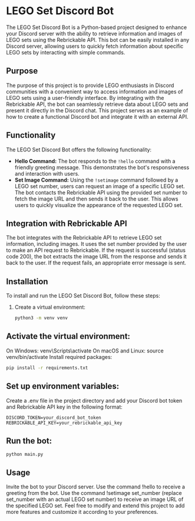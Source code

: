 # LEGO Set Discord Bot
The LEGO Set Discord Bot is a Python-based project designed to enhance your Discord server with the ability to retrieve information and images of LEGO sets using the Rebrickable API. This bot can be easily installed in any Discord server, allowing users to quickly fetch information about specific LEGO sets by interacting with simple commands.

## Purpose
The purpose of this project is to provide LEGO enthusiasts in Discord communities with a convenient way to access information and images of LEGO sets using a user-friendly interface. By integrating with the Rebrickable API, the bot can seamlessly retrieve data about LEGO sets and present it directly in the Discord chat. This project serves as an example of how to create a functional Discord bot and integrate it with an external API.

## Functionality
The LEGO Set Discord Bot offers the following functionality:
- **Hello Command:** The bot responds to the `!hello` command with a friendly greeting message. This demonstrates the bot's responsiveness and interaction with users.
- **Set Image Command:** Using the `!setimage` command followed by a LEGO set number, users can request an image of a specific LEGO set. The bot contacts the Rebrickable API using the provided set number to fetch the image URL and then sends it back to the user. This allows users to quickly visualize the appearance of the requested LEGO set.

## Integration with Rebrickable API
The bot integrates with the Rebrickable API to retrieve LEGO set information, including images. It uses the set number provided by the user to make an API request to Rebrickable. If the request is successful (status code 200), the bot extracts the image URL from the response and sends it back to the user. If the request fails, an appropriate error message is sent.

## Installation
To install and run the LEGO Set Discord Bot, follow these steps:
1. Create a virtual environment:
   ```bash
   python3 -m venv venv
    ```

## Activate the virtual environment:
On Windows: venv\Scripts\activate
On macOS and Linux: source venv/bin/activate
Install required packages:
```bash
pip install -r requirements.txt
```

## Set up environment variables:
Create a .env file in the project directory and add your Discord bot token and Rebrickable API key in the following format:
```
DISCORD_TOKEN=your_discord_bot_token
REBRICKABLE_API_KEY=your_rebrickable_api_key
```

## Run the bot:
```
python main.py
```

## Usage
Invite the bot to your Discord server.
Use the command !hello to receive a greeting from the bot.
Use the command !setimage set_number (replace set_number with an actual LEGO set number) to receive an image URL of the specified LEGO set.
Feel free to modify and extend this project to add more features and customize it according to your preferences.
